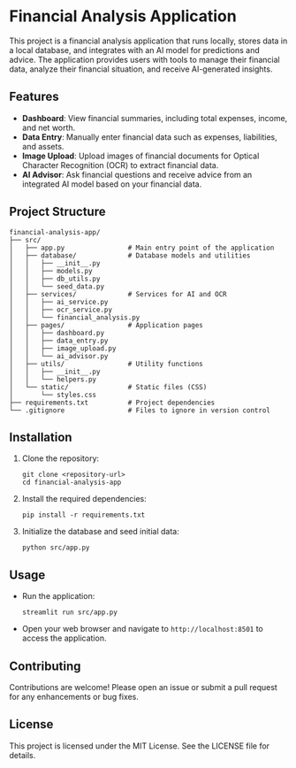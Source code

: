 # Financial Analysis Application

This project is a financial analysis application that runs locally, stores data in a local database, and integrates with an AI model for predictions and advice. The application provides users with tools to manage their financial data, analyze their financial situation, and receive AI-generated insights.

## Features

- **Dashboard**: View financial summaries, including total expenses, income, and net worth.
- **Data Entry**: Manually enter financial data such as expenses, liabilities, and assets.
- **Image Upload**: Upload images of financial documents for Optical Character Recognition (OCR) to extract financial data.
- **AI Advisor**: Ask financial questions and receive advice from an integrated AI model based on your financial data.

## Project Structure

```
financial-analysis-app/
├── src/
│   ├── app.py                # Main entry point of the application
│   ├── database/             # Database models and utilities
│   │   ├── __init__.py
│   │   ├── models.py
│   │   ├── db_utils.py
│   │   └── seed_data.py
│   ├── services/             # Services for AI and OCR
│   │   ├── ai_service.py
│   │   ├── ocr_service.py
│   │   └── financial_analysis.py
│   ├── pages/                # Application pages
│   │   ├── dashboard.py
│   │   ├── data_entry.py
│   │   ├── image_upload.py
│   │   └── ai_advisor.py
│   ├── utils/                # Utility functions
│   │   ├── __init__.py
│   │   └── helpers.py
│   └── static/               # Static files (CSS)
│       └── styles.css
├── requirements.txt          # Project dependencies
└── .gitignore                # Files to ignore in version control
```

## Installation

1. Clone the repository:
   ```
   git clone <repository-url>
   cd financial-analysis-app
   ```

2. Install the required dependencies:
   ```
   pip install -r requirements.txt
   ```

3. Initialize the database and seed initial data:
   ```
   python src/app.py
   ```

## Usage

- Run the application:
  ```
  streamlit run src/app.py
  ```

- Open your web browser and navigate to `http://localhost:8501` to access the application.

## Contributing

Contributions are welcome! Please open an issue or submit a pull request for any enhancements or bug fixes.

## License

This project is licensed under the MIT License. See the LICENSE file for details.